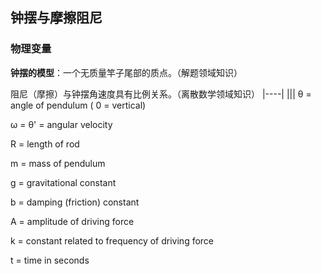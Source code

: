 ## 钟摆与摩擦阻尼
### 物理变量
**钟摆的模型**：一个无质量竿子尾部的质点。（解题领域知识）

阻尼（摩擦）与钟摆角速度具有比例关系。（离散数学领域知识）
|----|
|||
θ = angle of pendulum ( 0 = vertical)

ω = θ' = angular velocity

R = length of rod

m = mass of pendulum

g = gravitational constant

b = damping (friction) constant

A = amplitude of driving force

k = constant related to frequency of driving force

t = time in seconds